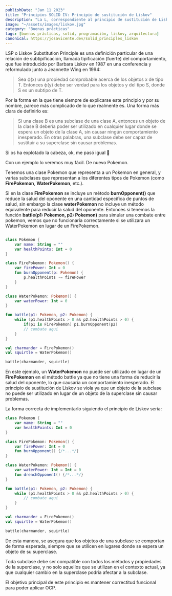 ```yaml
---
publishDate: "Jan 11 2023"
title: "Principios SOLID IV: Principio de sustitución de Liskov"
description: "La L, correspondiente al principio de sustitución de Liskov. Establece cual sería un buen diseño de herencia entre clases."
image: "~/assets/images/liskov.jpg"
category: "Buenas prácticas"
tags: [buenas prácticas, solid, programación, liskov, arquitectura]
canonical: https://josavicente.dev/solid_principles_liskov
---
```


LSP o Liskov Substitution Principle es una definición particular de una relación de subtipificación, llamada tipificación (fuerte) del comportamiento, que fue introducido por Barbara Liskov en 1987 en una conferencia y reformulado junto a Jeannette Wing en 1994:

> Sea ϕ(x) una propiedad comprobable acerca de los objetos x de tipo T. Entonces ϕ(y) debe ser verdad para los objetos y del tipo S, donde S es un subtipo de T.

Por la forma en la que tiene siempre de explicarse este principio y por su nombre, parece más complicado de lo que realmente es. Una forma más clara de definirlo es:

> Si una clase B es una subclase de una clase A, entonces un objeto de la clase B debería poder ser utilizado en cualquier lugar donde se espera un objeto de la clase A, sin causar ningún comportamiento inesperado. En otras palabras, una subclase debe ser capaz de sustituir a su superclase sin causar problemas.

Si os ha explotado la cabeza, ok, me pasó igual 🤯

Con un ejemplo lo veremos muy fácil. De nuevo Pokemon.

Tenemos una clase Pokemon que representa a un Pokemon en general, y varias subclases que representan a los diferentes tipos de Pokemon (como **FirePokemon**, **WaterPokemon**, etc.).

Si en la clase **FirePokemon** se incluye un método **burnOpponent()** que reduce la salud del oponente en una cantidad específica de puntos de salud, sin embargo la clase **waterPokemon** no incluye un método equivalente para reducir la salud del oponente. Entonces si tenemos la función **battle(p1: Pokemon, p2: Pokemon)** para simular una combate entre pokemon, vemos que no funcionaría correctamente si se utilizara un WaterPokemon en lugar de un FirePokemon.

```kotlin

class Pokemon {
    var name: String = ""
    var healthPoints: Int = 0
}

class FirePokemon: Pokemon() {
    var firePower: Int = 0
    fun burnOpponent(p: Pokemon) {
        p.healthPoints -= firePower
    }
}

class WaterPokemon: Pokemon() {
    var waterPower: Int = 0
}

fun battle(p1: Pokemon, p2: Pokemon) {
    while (p1.healthPoints > 0 && p2.healthPoints > 0) {
        if(p1 is FirePokemon) p1.burnOpponent(p2)
        // combate aqui
    }
}

val charmander = FirePokemon()
val squirtle = WaterPokemon()

battle(charmander, squirtle)

```

En este ejemplo, un **WaterPokemon** no puede ser utilizado en lugar de un **FirePokemon** en el método battle ya que no tiene una forma de reducir la salud del oponente, lo que causaria un comportamiento inesperado. El principio de sustitución de Liskov se viola ya que un objeto de la subclase no puede ser utilizado en lugar de un objeto de la superclase sin causar problemas.

La forma correcta de implementarlo siguiendo el principio de Liskov sería:

```kotlin
class Pokemon {
    var name: String = ""
    var healthPoints: Int = 0
}

class FirePokemon: Pokemon() {
    var firePower: Int = 0
    fun burnOpponent() {/*...*/}
}

class WaterPokemon: Pokemon() {
    var waterPower: Int = Int = 0
    fun drenchOpponent() {/*...*/}
}

fun battle(p1: Pokemon, p2: Pokemon) {
    while (p1.healthPoints > 0 && p2.healthPoints > 0) {
        // combate aqui
    }
}

val charmander = FirePokemon()
val squirtle = WaterPokemon()

battle(charmander, squirtle)

```
De esta manera, se asegura que los objetos de una subclase se comportan de forma esperada, siempre que se utilicen en lugares donde se espera un objeto de su superclase.

Toda subclase debe ser compatible con todos los métodos y propiedades de la superclase, y no solo aquellos que se utilizan en el contexto actual, ya que cualquier cambio en la superclase podría afectar a la subclase.

El objetivo principal de este principio es mantener correctitud funcional para poder aplicar OCP.